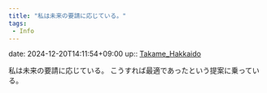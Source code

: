 ```yaml
---
title: "私は未来の要請に応じている。"
tags:
 - Info
---
```


date: 2024-12-20T14:11:54+09:00
up:: [Takame_Hakkaido](../Bar/Novel/Nacaria/Takame_Hakkaido.md)

私は未来の要請に応じている。
こうすれば最適であったという提案に乗っている。